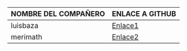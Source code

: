 | NOMBRE DEL COMPAÑERO | ENLACE A GITHUB                                 |
|----------------------|-------------------------------------------------|
| luisbaza             | [Enlace1](https://github.com/luisbaza/DEAW.git) |
| merimath             | [Enlace2](https://github.com/merimath/DEAW.git) |
